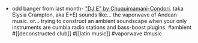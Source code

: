 - odd banger from last month- ["DJ E" by Chuquimamani-Condori](https://chuquimamani-condori.bandcamp.com/album/dj-e). (aka Elysia Crampton, aka E+E) sounds like... the vaporwave of Andean music. or... trying to construct an ambient soundscape when your only instruments are cumbia radio stations and bass-boost plugins. #ambient #[[deconstructed club]] #[[latin music]] #vaporwave #music